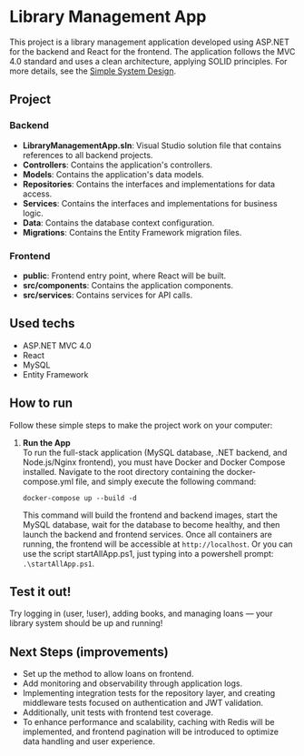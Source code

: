 # Library Management App

This project is a library management application developed using ASP.NET for the backend and React for the frontend. The application follows the MVC 4.0 standard and uses a clean architecture, applying SOLID principles.
For more details, see the [Simple System Design](https://github.com/jnrpurin/ap-library/wiki/Simple-System-Desing).


## Project

### Backend

- **LibraryManagementApp.sln**: Visual Studio solution file that contains references to all backend projects.
- **Controllers**: Contains the application's controllers.
- **Models**: Contains the application's data models.
- **Repositories**: Contains the interfaces and implementations for data access.
- **Services**: Contains the interfaces and implementations for business logic.
- **Data**: Contains the database context configuration.
- **Migrations**: Contains the Entity Framework migration files.

### Frontend

- **public**: Frontend entry point, where React will be built.
- **src/components**: Contains the application components.
- **src/services**: Contains services for API calls.

## Used techs

- ASP.NET MVC 4.0
- React
- MySQL
- Entity Framework

## How to run

Follow these simple steps to make the project work on your computer:

1. **Run the App**  
   To run the full-stack application (MySQL database, .NET backend, and Node.js/Nginx frontend), you must have Docker and Docker Compose installed. Navigate to the root directory containing the docker-compose.yml file, and simply execute the following command:
   ```
   docker-compose up --build -d
   ```
   
   This command will build the frontend and backend images, start the MySQL database, wait for the database to become healthy, and then launch the backend and frontend services. Once all containers are running, the frontend will be accessible at `http://localhost`.
   Or you can use the script startAllApp.ps1, just typing into a powershell prompt: `.\startAllApp.ps1`.


## Test it out!

   Try logging in (user, !user), adding books, and managing loans — your library system should be up and running!


## Next Steps (improvements)

- Set up the method to allow loans on frontend.
- Add monitoring and observability through application logs.
- Implementing integration tests for the repository layer, and creating middleware tests focused on authentication and JWT validation.  
- Additionally, unit tests with frontend test coverage. 
- To enhance performance and scalability, caching with Redis will be implemented, and frontend pagination will be introduced to optimize data handling and user experience.
